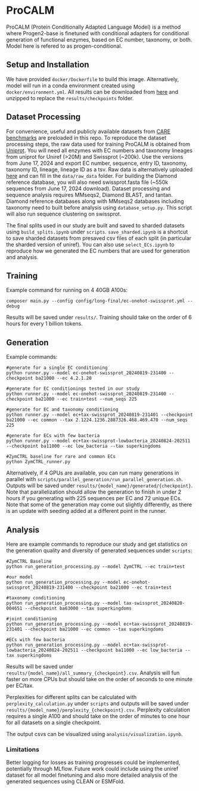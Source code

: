 # ProCALM
ProCALM (Protein Conditionally Adapted Language Model) is a method where Progen2-base is finetuned with conditional adapters for conditional generation of functional enzymes, based on EC number, taxonomy, or both. Model here is refered to as progen-conditional. 

## Setup and Installation
 We have provided `docker/Dockerfile` to build this image. Alternatively, model will run in a conda environment created using `docker/environment.yml`. All results can be downloaded from [here]() and unzipped to replace the `results/checkpoints` folder.

## Dataset Processing
For convenience, useful and publicly available datasets from [CARE benchmarks](https://github.com/jsunn-y/CARE/) are preloaded in this repo. To reproduce the dataset processing steps, the raw data used for training ProCALM is obtained from [Uniprot](https://www.uniprot.org). You will need all enzymes with EC numbers and taxonomy lineages from uniprot for Uniref (>20M) and Swissprot (~200k). Use the versions from June 17, 2024 and export EC number, sequence, entry ID, taxonomy, taxonomy ID, lineage, lineage ID as a tsv. Raw data is alternatively uploaded [here]() and can fill in the `data/raw_data` folder. For building the Diamond reference database, you will also need swissprot.fasta file (~550k sequences from June 17, 2024 download). Dataset processing and sequence analysis requires MMseqs2, Diamond BLAST, and tantan. Diamond reference databases along with MMseqs2 databases including taxonomy need to built before analysis using `database_setup.py`. This script will also run sequence clustering on swissprot. 

The final splits used in our study are built and saved to sharded datasets using `build_splits.ipynb` under `scripts`. `save_sharded.ipynb` is a shortcut to save sharded datasets from presaved csv files of each split (in particular the sharded version of uniref). You can also use `select_ECs.ipynb` to reproduce how we generated the EC numbers that are used for generation and analysis. 

## Training
Example command for running on 4 40GB A100s:
```
composer main.py --config config/long-final/ec-onehot-swissprot.yml --debug
```
Results will be saved under `results/`. Training should take on the order of 6 hours for every 1 billion tokens.

## Generation
Example commands:
```
#generate for a single EC conditioning
python runner.py --model ec-onehot-swissprot_20240819-231400 --checkpoint ba21000 --ec 4.2.1.20

#generate for EC conditionings tested in our study
python runner.py --model ec-onehot-swissprot_20240819-231400 --checkpoint ba21000 --ec train+test --num_seqs 225

#generate for EC and taxonomy conditioning
python runner.py --model ec+tax-swissprot_20240819-231401 --checkpoint ba21000 --ec common --tax 2.1224.1236.2887326.468.469.470 --num_seqs 225

#generate for ECs with few bacteria
python runner.py --model ec+tax-swissprot-lowbacteria_20240824-202511 --checkpoint ba11000 --ec low_bacteria --tax superkingdoms

#ZymCTRL baseline for rare and common ECs
python ZymCTRL_runner.py
```
Alternatively, if 4 GPUs are available, you can run many generations in parallel with `scripts/parallel_generation/run_parallel_generation.sh`. Outputs will be saved under `results/{model_name}/generated/{checkpoint}`. Note that parallelization should allow the generation to finish in under 2 hours if you generating with 225 sequences per EC and 72 unique ECs. Note that some of the generation may come out slightly differently, as there is an update with seeding added at a different point in the runner.

## Analysis
Here are example commands to reproduce our study and get statistics on the generation quality and diversity of generated sequences under `scripts`:
```
#ZymCTRL Baseline
python run_generation_processing.py --model ZymCTRL --ec train+test

#our model
python run_generation_processing.py --model ec-onehot-swissprot_20240819-231400 --checkpoint ba21000 --ec train+test

#taxonomy conditioning
python run_generation_processing.py --model tax-swissprot_20240820-004651 --checkpoint ba63000 --tax superkingdoms

#joint conditioning
python run_generation_processing.py --model ec+tax-swissprot_20240819-231401 --checkpoint ba21000 --ec common --tax superkingdoms

#ECs with few bacteria
python run_generation_processing.py --model ec+tax-swissprot-lowbacteria_20240824-202511 --checkpoint ba11000 --ec low_bacteria --tax superkingdoms
```
Results will be saved under `results/{model_name}/all_summary_{checkpoint}.csv`. Analysis will fun faster on more CPUs but should take on the order of seconds to one minute per EC/tax.

Perplexities for different splits can be calculated with `perplexity_calculation.py` under `scripts` and outputs will be saved under `results/{model_name}/perplexity_{checkpoint}.csv`. Perplexity calculation requires a single A100 and should take on the order of minutes to one hour for all datasets on a single checkpoint.

The output csvs can be visualized using `analysis/visualization.ipynb`.

### Limitations
Better logging for losses as training progresses could be implemented, potentially through MLflow. Future work could include using the uniref dataset for all model finetuning and also more detailed analysis of the generated sequences using CLEAN or ESMFold.


